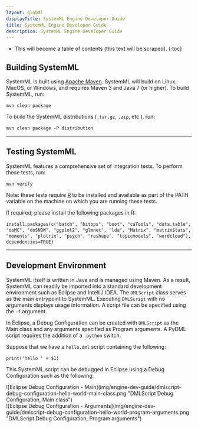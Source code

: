 ```yaml
---
layout: global
displayTitle: SystemML Engine Developer Guide
title: SystemML Engine Developer Guide
description: SystemML Engine Developer Guide
---
```

<!--
{% comment %}
Licensed to the Apache Software Foundation (ASF) under one or more
contributor license agreements.  See the NOTICE file distributed with
this work for additional information regarding copyright ownership.
The ASF licenses this file to you under the Apache License, Version 2.0
(the "License"); you may not use this file except in compliance with
the License.  You may obtain a copy of the License at

http://www.apache.org/licenses/LICENSE-2.0

Unless required by applicable law or agreed to in writing, software
distributed under the License is distributed on an "AS IS" BASIS,
WITHOUT WARRANTIES OR CONDITIONS OF ANY KIND, either express or implied.
See the License for the specific language governing permissions and
limitations under the License.
{% endcomment %}
-->
* This will become a table of contents (this text will be scraped).
{:toc}

## Building SystemML

SystemML is built using [Apache Maven](http://maven.apache.org/).
SystemML will build on Linux, MacOS, or Windows, and requires Maven 3 and Java 7 (or higher).
To build SystemML, run:

    mvn clean package

To build the SystemML distributions (`.tar.gz`, `.zip`, etc.), run:

    mvn clean package -P distribution


* * *

## Testing SystemML

SystemML features a comprehensive set of integration tests. To perform these tests, run:

    mvn verify

Note: these tests require [R](https://www.r-project.org/) to be installed and available as part of the PATH variable on
the machine on which you are running these tests.

If required, please install the following packages in R:

    install.packages(c("batch", "bitops", "boot", "caTools", "data.table", "doMC", "doSNOW", "ggplot2", "glmnet", "lda", "Matrix", "matrixStats", "moments", "plotrix", "psych", "reshape", "topicmodels", "wordcloud"), dependencies=TRUE)

* * *

## Development Environment

SystemML itself is written in Java and is managed using Maven. As a result, SystemML can readily be
imported into a standard development environment such as Eclipse and IntelliJ IDEA.
The `DMLScript` class serves as the main entrypoint to SystemML. Executing
`DMLScript` with no arguments displays usage information. A script file can be specified using the `-f` argument.

In Eclipse, a Debug Configuration can be created with `DMLScript` as the Main class and any arguments specified as
Program arguments. A PyDML script requires the addition of a `-python` switch.

Suppose that we have a `hello.dml` script containing the following:

	print('hello ' + $1)

This SystemML script can be debugged in Eclipse using a Debug Configuration such as the following:

<div class="codetabs2">

<div data-lang="Eclipse Debug Configuration - Main" markdown="1">
![Eclipse Debug Configuration - Main](img/engine-dev-guide/dmlscript-debug-configuration-hello-world-main-class.png "DMLScript Debug Configuration, Main class")
</div>

<div data-lang="Eclipse Debug Configuration - Arguments" markdown="1">
![Eclipse Debug Configuration - Arguments](img/engine-dev-guide/dmlscript-debug-configuration-hello-world-program-arguments.png "DMLScript Debug Configuration, Program arguments")
</div>

</div>
